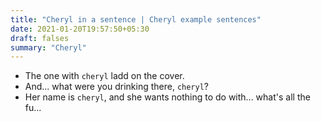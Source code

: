 ```yaml
---
title: "Cheryl in a sentence | Cheryl example sentences"
date: 2021-01-20T19:57:50+05:30
draft: falses
summary: "Cheryl"
---
```

- The one with `cheryl` ladd on the cover.
- And... what were you drinking there, `cheryl`?
- Her name is `cheryl`, and she wants nothing to do with... what's all the fu...
                 
